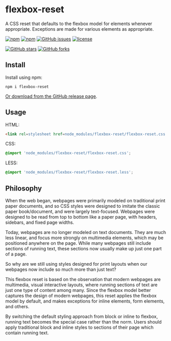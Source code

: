 # flexbox-reset

A CSS reset that defaults to the flexbox model for elements whenever appropriate. Exceptions are made for various elements as appropriate.

[![npm](https://img.shields.io/npm/v/npm.svg?maxAge=2592000)][npm]
[![npm](https://img.shields.io/npm/dt/flexbox-reset.svg?maxAge=2592000)][npm]
[![GitHub issues](https://img.shields.io/github/issues/dwhieb/flexbox-reset.svg?maxAge=2592000)][issues]
[![license](https://img.shields.io/github/license/dwhieb/flexbox-reset.svg?maxAge=2592000)][license]

[![GitHub stars](https://img.shields.io/github/stars/dwhieb/flexbox-reset.svg?style=social&label=Star&maxAge=2592000)][GitHub]
[![GitHub forks](https://img.shields.io/github/forks/dwhieb/flexbox-reset.svg?style=social&label=Fork&maxAge=2592000)][GitHub]

## Install

Install using npm:

```
npm i flexbox-reset
```

[Or download from the GitHub release page][releases].

## Usage

HTML:

```html
<link rel=stylesheet href=node_modules/flexbox-reset/flexbox-reset.css type=text/css>
```

CSS:

```css
@import 'node_modules/flexbox-reset/flexbox-reset.css';
```

LESS:

```css
@import 'node_modules/flexbox-reset/flexbox-reset.less';
```

## Philosophy

When the web began, webpages were primarily modeled on traditional print paper documents, and so CSS styles were designed to imitate the classic paper book/document, and were largely text-focused. Webpages were designed to be read from top to bottom like a paper page, with headers, sidebars, and fixed page widths.

Today, webpages are no longer modeled on text documents. They are much less linear, and focus more strongly on multimedia elements, which may be positioned anywhere on the page. While many webpages still include sections of running text, these sections now usually make up just one part of a page.

So why are we still using styles designed for print layouts when our webpages now include so much more than just text?

This flexbox reset is based on the observation that modern webpages are multimedia, visual interactive layouts, where running sections of text are just one type of content among many. Since the flexbox model better captures the design of modern webpages, this reset applies the flexbox model by default, and makes exceptions for inline elements, form elements, and others.

By switching the default styling approach from block or inline to flexbox, running text becomes the special case rather than the norm. Users should apply traditional block and inline styles to sections of their page which contain running text.

[GitHub]:   https://github.com/dwhieb/flexbox-reset
[issues]:   https://github.com/dwhieb/flexbox-reset/issues
[license]:  https://github.com/dwhieb/flexbox-reset/blob/master/LICENSE.md
[npm]:      https://www.npmjs.com/package/flexbox-reset
[releases]: https://github.com/dwhieb/flexbox-reset/releases
